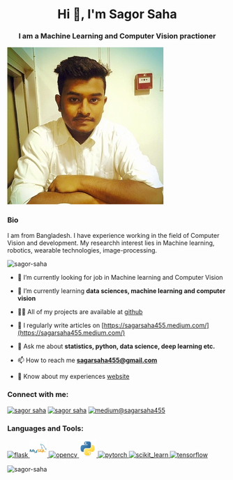 <h1 align="center">Hi 👋, I'm Sagor Saha</h1>
<h3 align="center">I am a Machine Learning and Computer Vision practioner</h3>

![design and development](https://github.com/Sagor-Saha/Sagor-Saha/blob/main/rsz_image.jpg)
### Bio
I am from Bangladesh. I have experience working in the field of Computer Vision and development. My researchh interest lies in Machine learning, robotics, wearable technologies, image-processing.

<p align="left"> <img src="https://komarev.com/ghpvc/?username=sagor-saha&label=Profile%20views&color=0e75b6&style=flat" alt="sagor-saha" /> </p>

- 🔭 I’m currently looking for job in Machine learning and Computer Vision

- 🌱 I’m currently learning **data sciences, machine learning and computer vision**

- 👨‍💻 All of my projects are available at [github](https://github.com/Sagor-Saha?tab=repositories)

- 📝 I regularly write articles on [https://sagarsaha455.medium.com/](https://sagarsaha455.medium.com/)

- 💬 Ask me about **statistics, python, data science, deep learning etc.**

- 📫 How to reach me **sagarsaha455@gmail.com**

- 📄 Know about my experiences [website](https://sagorsaha.tech/)

<h3 align="left">Connect with me:</h3>
<p align="left">
<a href="https://www.linkedin.com/in/sagor-saha-047001111" target="blank"><img align="center" src="https://raw.githubusercontent.com/rahuldkjain/github-profile-readme-generator/master/src/images/icons/Social/linked-in-alt.svg" alt="sagor saha" height="30" width="40" /></a>
<a href="https://fb.com/sagor saha" target="blank"><img align="center" src="https://raw.githubusercontent.com/rahuldkjain/github-profile-readme-generator/master/src/images/icons/Social/facebook.svg" alt="sagor saha" height="30" width="40" /></a>
<a href="https://sagarsaha455.medium.com/" target="blank"><img align="center" src="https://raw.githubusercontent.com/rahuldkjain/github-profile-readme-generator/master/src/images/icons/Social/medium.svg" alt="medium@sagarsaha455" height="30" width="40" /></a>
</p>

<h3 align="left">Languages and Tools:</h3>
<p align="left"> <a href="https://flask.palletsprojects.com/" target="_blank"> <img src="https://www.vectorlogo.zone/logos/pocoo_flask/pocoo_flask-icon.svg" alt="flask" width="40" height="40"/> </a> <a href="https://www.mysql.com/" target="_blank"> <img src="https://raw.githubusercontent.com/devicons/devicon/master/icons/mysql/mysql-original-wordmark.svg" alt="mysql" width="40" height="40"/> </a> <a href="https://opencv.org/" target="_blank"> <img src="https://www.vectorlogo.zone/logos/opencv/opencv-icon.svg" alt="opencv" width="40" height="40"/> </a> <a href="https://www.python.org" target="_blank"> <img src="https://raw.githubusercontent.com/devicons/devicon/master/icons/python/python-original.svg" alt="python" width="40" height="40"/> </a> <a href="https://pytorch.org/" target="_blank"> <img src="https://www.vectorlogo.zone/logos/pytorch/pytorch-icon.svg" alt="pytorch" width="40" height="40"/> </a> <a href="https://scikit-learn.org/" target="_blank"> <img src="https://upload.wikimedia.org/wikipedia/commons/0/05/Scikit_learn_logo_small.svg" alt="scikit_learn" width="40" height="40"/> </a> <a href="https://www.tensorflow.org" target="_blank"> <img src="https://www.vectorlogo.zone/logos/tensorflow/tensorflow-icon.svg" alt="tensorflow" width="40" height="40"/> </a> </p>

<p><img align="center" src="https://github-readme-stats.vercel.app/api/top-langs?username=sagor-saha&show_icons=true&locale=en&layout=compact" alt="sagor-saha" /></p>

